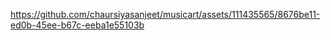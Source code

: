 

https://github.com/chaursiyasanjeet/musicart/assets/111435565/8676be11-ed0b-45ee-b67c-eeba1e55103b

